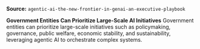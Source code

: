 **Source:** `agentic-ai-the-new-frontier-in-genai-an-executive-playbook`

**Government Entities Can Prioritize Large-Scale AI Initiatives**
Government entities can prioritize large-scale initiatives such as policymaking, governance, public welfare, economic stability, and sustainability, leveraging agentic AI to orchestrate complex systems.
